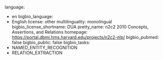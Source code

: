 language:
  - en
bigbio_language:
  - English
license: other
multilinguality: monolingual
bigbio_license_shortname: DUA
pretty_name: n2c2 2010 Concepts, Assertions, and Relations
homepage: https://portal.dbmi.hms.harvard.edu/projects/n2c2-nlp/
bigbio_pubmed: false
bigbio_public: false
bigbio_tasks:
  - NAMED_ENTITY_RECOGNITION
  - RELATION_EXTRACTION
